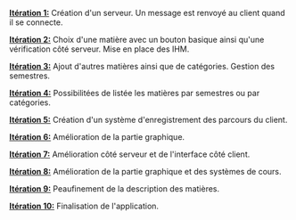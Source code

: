 <ins>**Itération 1:**</ins>      Création d'un serveur. Un message est renvoyé au client quand il se connecte.

<ins>**Itération 2:**</ins>      Choix d'une matière avec un bouton basique ainsi qu'une vérification côté serveur. Mise en place des IHM.

<ins>**Itération 3:**</ins>      Ajout d'autres matières ainsi que de catégories. Gestion des semestres.

<ins>**Itération 4:**</ins>      Possibilitées de listée les matières par semestres ou par catégories.

<ins>**Itération 5:**</ins>      Création d'un système d'enregistrement des parcours du client.

<ins>**Itération 6:**</ins>      Amélioration de la partie graphique.

<ins>**Itération 7:**</ins>      Amélioration côté serveur et de l'interface côté client.

<ins>**Itération 8:**</ins>      Amélioration de la partie graphique et des systèmes de cours.

<ins>**Itération 9:**</ins>      Peaufinement de la description des matières. 

<ins>**Itération 10:**</ins>    Finalisation de l'application.
